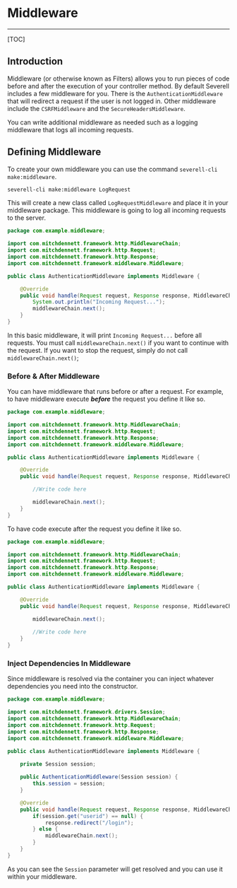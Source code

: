 # Middleware
---
[TOC]

## Introduction
Middleware (or otherwise known as Filters) allows you to run pieces of code before and after the execution 
of your controller method. By default Severell includes a few middleware for you. There is the `AuthenticationMiddleware` that
will redirect a request if the user is not logged in. Other middleware include the `CSRFMiddleware` and the `SecureHeadersMiddleware`.

You can write additional middleware as needed such as a logging middleware that logs all incoming requests.

## Defining Middleware

To create your own middleware you can use the command `severell-cli make:middleware`.

```bash
severell-cli make:middleware LogRequest
```

This will create a new class called `LogRequestMiddleware` and place it in your middleware package. 
This middleware is going to log all incoming requests to the server.

```java
package com.example.middleware;

import com.mitchdennett.framework.http.MiddlewareChain;
import com.mitchdennett.framework.http.Request;
import com.mitchdennett.framework.http.Response;
import com.mitchdennett.framework.middleware.Middleware;

public class AuthenticationMiddleware implements Middleware {

    @Override
    public void handle(Request request, Response response, MiddlewareChain middlewareChain) throws Exception {
        System.out.println("Incoming Request...");
        middlewareChain.next();
    }
}
```

In this basic middleware, it will print `Incoming Request...` before all requests. You must call `middlewareChain.next()` if you want to continue 
with the request. If you want to stop the request, simply do not call `middlewareChain.next()`;

### Before & After Middleware

You can have middleware that runs before or after a request. For example, to have middleware execute ***before*** the request you define it like so.

```java
package com.example.middleware;

import com.mitchdennett.framework.http.MiddlewareChain;
import com.mitchdennett.framework.http.Request;
import com.mitchdennett.framework.http.Response;
import com.mitchdennett.framework.middleware.Middleware;

public class AuthenticationMiddleware implements Middleware {

    @Override
    public void handle(Request request, Response response, MiddlewareChain middlewareChain) throws Exception {

        //Write code here

        middlewareChain.next();
    }
}

```

To have code execute after the request you define it like so.

```java
package com.example.middleware;

import com.mitchdennett.framework.http.MiddlewareChain;
import com.mitchdennett.framework.http.Request;
import com.mitchdennett.framework.http.Response;
import com.mitchdennett.framework.middleware.Middleware;

public class AuthenticationMiddleware implements Middleware {

    @Override
    public void handle(Request request, Response response, MiddlewareChain middlewareChain) throws Exception {

        middlewareChain.next();
        
        //Write code here
    }
}
```

### Inject Dependencies In Middleware

Since middleware is resolved via the container you can inject whatever dependencies you need into the constructor. 

```java
package com.example.middleware;

import com.mitchdennett.framework.drivers.Session;
import com.mitchdennett.framework.http.MiddlewareChain;
import com.mitchdennett.framework.http.Request;
import com.mitchdennett.framework.http.Response;
import com.mitchdennett.framework.middleware.Middleware;

public class AuthenticationMiddleware implements Middleware {

    private Session session;
    
    public AuthenticationMiddleware(Session session) {
        this.session = session;
    }

    @Override
    public void handle(Request request, Response response, MiddlewareChain middlewareChain) throws Exception {
        if(session.get("userid") == null) {
            response.redirect("/login");
        } else {
            middlewareChain.next();
        }
    }
}
```

As you can see the `Session` parameter will get resolved and you can use it within your middleware. 